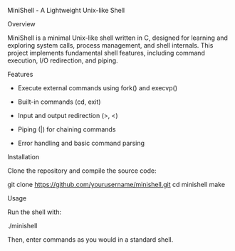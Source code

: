 MiniShell - A Lightweight Unix-like Shell

Overview

MiniShell is a minimal Unix-like shell written in C, designed for learning and exploring system calls, process management, and shell internals. This project implements fundamental shell features, including command execution, I/O redirection, and piping.

Features

- Execute external commands using fork() and execvp()

- Built-in commands (cd, exit)

- Input and output redirection (>, <)

- Piping (|) for chaining commands

- Error handling and basic command parsing

Installation

Clone the repository and compile the source code:

git clone https://github.com/yourusername/minishell.git
cd minishell
make

Usage

Run the shell with:

./minishell

Then, enter commands as you would in a standard shell.